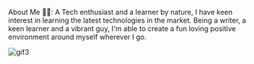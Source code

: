 About Me 👨‍💻:
A Tech enthusiast and a learner by nature, I have keen interest in learning the latest technologies in the market. Being a writer, a keen learner and a vibrant guy, I'm able to create a fun loving positive environment around myself wherever I go.

![gif3](https://user-images.githubusercontent.com/128136329/225909578-b6c5ecf0-ad21-47b9-81eb-62631ccc52f4.gif)

